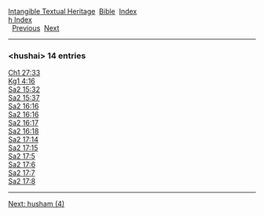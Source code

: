 [Intangible Textual Heritage](../../index)  [Bible](../index) 
[Index](index)   
[h Index](_h_)  
  [Previous](c05682)  [Next](c05684) 

------------------------------------------------------------------------

### &lt;hushai&gt; 14 entries

[Ch1 27:33](../kjv/ch1027.htm#033)  
[Kg1 4:16](../kjv/kg1004.htm#016)  
[Sa2 15:32](../kjv/sa2015.htm#032)  
[Sa2 15:37](../kjv/sa2015.htm#037)  
[Sa2 16:16](../kjv/sa2016.htm#016)  
[Sa2 16:16](../kjv/sa2016.htm#016)  
[Sa2 16:17](../kjv/sa2016.htm#017)  
[Sa2 16:18](../kjv/sa2016.htm#018)  
[Sa2 17:14](../kjv/sa2017.htm#014)  
[Sa2 17:15](../kjv/sa2017.htm#015)  
[Sa2 17:5](../kjv/sa2017.htm#005)  
[Sa2 17:6](../kjv/sa2017.htm#006)  
[Sa2 17:7](../kjv/sa2017.htm#007)  
[Sa2 17:8](../kjv/sa2017.htm#008)  

------------------------------------------------------------------------

[Next: husham (4)](c05684)
